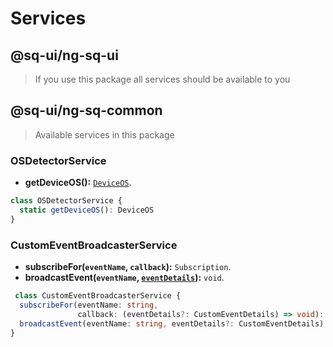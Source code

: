 # Services

## @sq-ui/ng-sq-ui

> If you use this package all services should be available to you

## @sq-ui/ng-sq-common

> Available services in this package

### OSDetectorService

- **getDeviceOS():** [`DeviceOS`](enums.md??id=deviceos).

```typescript
class OSDetectorService {
  static getDeviceOS(): DeviceOS
}
```

### CustomEventBroadcasterService

- **subscribeFor(`eventName`, `callback`):** `Subscription`.
- **broadcastEvent(`eventName`, [`eventDetails`](interfaces.md?id=customeventdetails)):** `void`.

```typescript
 class CustomEventBroadcasterService {
  subscribeFor(eventName: string,
               callback: (eventDetails?: CustomEventDetails) => void): Subscription {}
  broadcastEvent(eventName: string, eventDetails?: CustomEventDetails): void {}
}
```